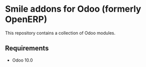 Smile addons for Odoo (formerly OpenERP)
========================

This repository contains a collection of Odoo modules.

Requirements
------------------------

* Odoo 10.0
